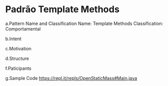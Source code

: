 # Padrão Template Methods

a.Pattern Name and Classification
Name: Template Methods
Classification: Comportamental

b.Intent

c.Motivation

d.Structure

f.Paticipants

g.Sample Code
https://repl.it/repls/OpenStaticMass#Main.java

